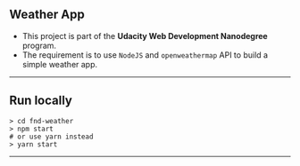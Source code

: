 ## Weather App

- This project is part of the **Udacity Web Development Nanodegree** program.
- The requirement is to use `NodeJS` and `openweathermap` API to build a simple weather app.

---

## Run locally

```shell
> cd fnd-weather
> npm start
# or use yarn instead
> yarn start
```

---
